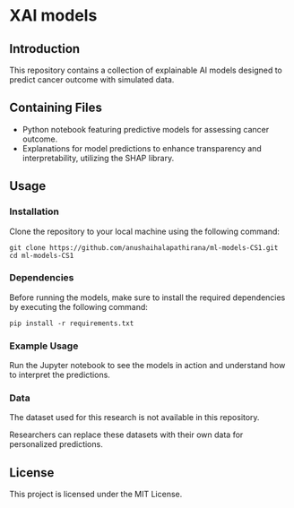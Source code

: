 # XAI models

## Introduction

This repository contains a collection of explainable AI models designed to predict cancer outcome with simulated data.

## Containing Files

- Python notebook featuring predictive models for assessing cancer outcome.
- Explanations for model predictions to enhance transparency and interpretability, utilizing the SHAP library.


## Usage

### Installation

Clone the repository to your local machine using the following command:

```
git clone https://github.com/anushaihalapathirana/ml-models-CS1.git
cd ml-models-CS1
```

### Dependencies

Before running the models, make sure to install the required dependencies by executing the following command:

`pip install -r requirements.txt`

### Example Usage

Run the Jupyter notebook to see the models in action and understand how to interpret the predictions.

### Data

The dataset used for this research is not available in this repository.

Researchers can replace these datasets with their own data for personalized predictions.

## License

This project is licensed under the MIT License.
